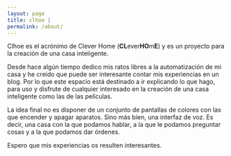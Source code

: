 ```yaml
---
layout: page
title: clhoe | 
permalink: /about/
---
```


Clhoe es el acrónimo de Clever Home (**CL**ever**HO**m**E**) y es un proyecto para la creación de una casa inteligente.

Desde hace algún tiempo dedico mis ratos libres a la automatización de mi casa y he creído que puede ser interesante contar mis experiencias en un blog. Por lo que este espacio está destinado a ir explicando lo que hago, para uso y disfrute de cualquier interesado en la creación de una casa inteligente como las de las películas.

La idea final no es disponer de un conjunto de pantallas de colores con las que encender y apagar aparatos. Sino más bien, una interfaz de voz. Es decir, una casa con la que podamos hablar, a la que le podamos preguntar cosas y a la que podamos dar órdenes.

Espero que mis experiencias os resulten interesantes.
